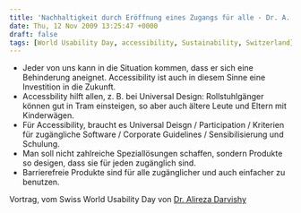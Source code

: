 ```yaml
---
title: 'Nachhaltigkeit durch Eröffnung eines Zugangs für alle - Dr. A. Darvishy'
date: Thu, 12 Nov 2009 13:25:47 +0000
draft: false
tags: [World Usability Day, accessibility, Sustainability, Switzerland]
---
```


*   Jeder von uns kann in die Situation kommen, dass er sich eine Behinderung aneignet. Accessibility ist auch in diesem Sinne eine Investition in die Zukunft.
*   Accessbility hilft allen, z. B. bei Universal Design: Rollstuhlgänger können gut in Tram einsteigen, so aber auch ältere Leute und Eltern mit Kinderwägen.
*   Für Accessibility, braucht es Universal Deisgn / Participation / Kriterien für zugängliche Software / Corporate Guidelines / Sensibilisierung und Schulung.
*   Man soll nicht zahlreiche Speziallösungen schaffen, sondern Produkte so desigen, dass sie für jeden zugänglich sind.
*   Barrierefreie Produkte sind für alle zugänglicher und auch einfacher zu benutzen.

Vortrag, vom Swiss World Usability Day von [Dr. Alireza Darvishy](http://www.linkedin.com/pub/alireza-darvishy/12/181/a06)